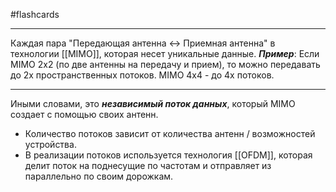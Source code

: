 #flashcards
***
Каждая пара "Передающая антенна <-> Приемная антенна" в технологии [[MIMO]], которая несет уникальные данные.
***Пример***:
	Если MIMO 2x2 (по две антенны на передачу и прием), то можно передавать до 2х пространственных потоков. MIMO 4x4 - до 4х потоков.
***
Иными словами, это ***независимый поток данных***, который MIMO создает с помощью своих антенн.
- Количество потоков зависит от количества антенн / возможностей устройства.
- В реализации потоков используется технология [[OFDM]], которая делит поток на поднесущие по частотам и отправляет из параллельно по своим дорожкам.
<!--SR:!2025-10-08,9,250-->